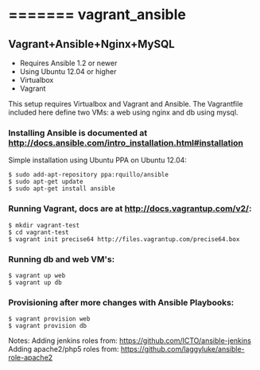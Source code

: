 =======
vagrant_ansible
===============

## Vagrant+Ansible+Nginx+MySQL 

- Requires Ansible 1.2 or newer
- Using Ubuntu 12.04 or higher
- Virtualbox 
- Vagrant

This setup requires Virtualbox and Vagrant and Ansible. 
The Vagrantfile included here define two VMs: a web using nginx and db using mysql. 


### Installing Ansible is documented at http://docs.ansible.com/intro_installation.html#installation
  
  Simple installation using Ubuntu PPA on Ubuntu 12.04: 

    $ sudo add-apt-repository ppa:rquillo/ansible
    $ sudo apt-get update
    $ sudo apt-get install ansible     


### Running Vagrant, docs are at http://docs.vagrantup.com/v2/:

    $ mkdir vagrant-test
    $ cd vagrant-test
    $ vagrant init precise64 http://files.vagrantup.com/precise64.box


### Running db and web VM's: 

    $ vagrant up web 
    $ vagrant up db 

### Provisioning after more changes with Ansible Playbooks:

    $ vagrant provision web 
    $ vagrant provision db 

Notes: 
   Adding jenkins roles from: https://github.com/ICTO/ansible-jenkins
   Adding apache2/php5 roles from: https://github.com/laggyluke/ansible-role-apache2

